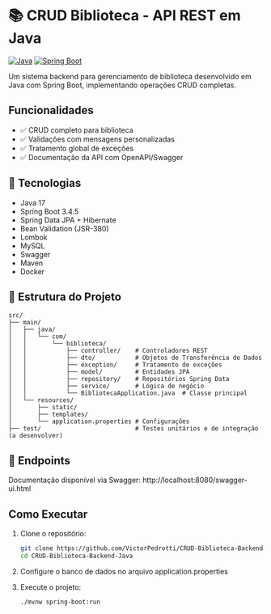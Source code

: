 # 📚 CRUD Biblioteca - API REST em Java

[![Java](https://img.shields.io/badge/Java-17-blue.svg)](https://www.oracle.com/java/)
[![Spring Boot](https://img.shields.io/badge/Spring%20Boot-3.4.5-green.svg)](https://spring.io/projects/spring-boot)

Um sistema backend para gerenciamento de biblioteca desenvolvido em Java com Spring Boot, implementando operações CRUD completas.

## Funcionalidades

- ✅ CRUD completo para biblioteca
- ✅ Validações com mensagens personalizadas
- ✅ Tratamento global de exceções
- ✅ Documentação da API com OpenAPI/Swagger

## 🚀 Tecnologias

- Java 17
- Spring Boot 3.4.5
- Spring Data JPA + Hibernate
- Bean Validation (JSR-380)
- Lombok
- MySQL
- Swagger 
- Maven
- Docker

## 📂 Estrutura do Projeto
```
src/
├── main/
│   ├── java/
│   │   └── com/
│   │       └── biblioteca/
│   │           ├── controller/    # Controladores REST
│   │           ├── dto/           # Objetos de Transferência de Dados
│   │           ├── exception/     # Tratamento de exceções
│   │           ├── model/         # Entidades JPA
│   │           ├── repository/    # Repositórios Spring Data
│   │           ├── service/       # Lógica de negócio
│   │           └── BibliotecaApplication.java  # Classe principal
│   └── resources/
│       ├── static/
│       ├── templates/
│       └── application.properties # Configurações
├── test/                          # Testes unitários e de integração (a desenvolver)
```
## 📘 Endpoints

Documentação disponível via Swagger: 
http://localhost:8080/swagger-ui.html

## Como Executar

1. Clone o repositório:
   ```bash
   git clone https://github.com/VictorPedrotti/CRUD-Biblioteca-Backend-Java.git
   cd CRUD-Biblioteca-Backend-Java

2. Configure o banco de dados no arquivo application.properties

3. Execute o projeto:
   ```bash
   ./mvnw spring-boot:run
